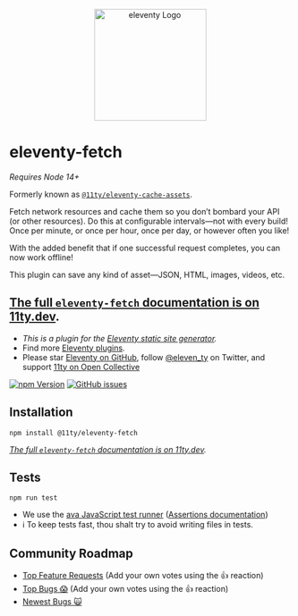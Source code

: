 <p align="center"><img src="https://www.11ty.dev/img/logo-github.svg" width="200" height="200" alt="eleventy Logo"></p>

# eleventy-fetch

_Requires Node 14+_

Formerly known as [`@11ty/eleventy-cache-assets`](https://www.npmjs.com/package/@11ty/eleventy-cache-assets).

Fetch network resources and cache them so you don’t bombard your API (or other resources). Do this at configurable intervals—not with every build! Once per minute, or once per hour, once per day, or however often you like!

With the added benefit that if one successful request completes, you can now work offline!

This plugin can save any kind of asset—JSON, HTML, images, videos, etc.

## [The full `eleventy-fetch` documentation is on 11ty.dev](https://www.11ty.dev/docs/plugins/cache/).

* _This is a plugin for the [Eleventy static site generator](https://www.11ty.dev/)._
* Find more [Eleventy plugins](https://www.11ty.dev/docs/plugins/).
* Please star [Eleventy on GitHub](https://github.com/11ty/eleventy/), follow [@eleven_ty](https://twitter.com/eleven_ty) on Twitter, and support [11ty on Open Collective](https://opencollective.com/11ty)

[![npm Version](https://img.shields.io/npm/v/@11ty/eleventy-fetch.svg?style=for-the-badge)](https://www.npmjs.com/package/@11ty/eleventy-fetch) [![GitHub issues](https://img.shields.io/github/issues/11ty/eleventy-fetch.svg?style=for-the-badge)](https://github.com/11ty/eleventy/issues)

## Installation

```
npm install @11ty/eleventy-fetch
```

_[The full `eleventy-fetch` documentation is on 11ty.dev](https://www.11ty.dev/docs/plugins/cache/)._

## Tests

```
npm run test
```

- We use the [ava JavaScript test runner](https://github.com/avajs/ava) ([Assertions documentation](https://github.com/avajs/ava/blob/master/docs/03-assertions.md))
- ℹ️ To keep tests fast, thou shalt try to avoid writing files in tests.


<!--
## Roadmap

* Add support for tiered asset requests, e.g. CSS requests background-images and web fonts, for example.

## Open Questions

* `flat-cache` save method seems to be synchronous, is there a better async one?
* Our cache stores raw buffers internally, which are pretty bloated compared to the original. Surely there is a more efficient way to do this. Maybe store the files in their original format.
-->

## Community Roadmap

- [Top Feature Requests](https://github.com/11ty/eleventy-fetch/issues?q=label%3Aneeds-votes+sort%3Areactions-%2B1-desc+label%3Aenhancement) (Add your own votes using the 👍 reaction)
- [Top Bugs 😱](https://github.com/11ty/eleventy-fetch/issues?q=is%3Aissue+is%3Aopen+label%3Abug+sort%3Areactions-%2B1-desc) (Add your own votes using the 👍 reaction)
- [Newest Bugs 🙀](https://github.com/11ty/eleventy-fetch/issues?q=is%3Aopen+is%3Aissue+label%3Abug)
